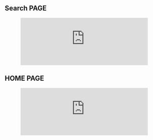 
## Search PAGE
<p align="center"><a target="_blank">
<iframe src="https://assets.pinterest.com/ext/embed.html?id=488499890841266297"  width="80%" frameborder="0" scrolling="no" ></iframe>
</a></p>

## HOME PAGE
<p align="center"><a target="_blank"><iframe src="https://assets.pinterest.com/ext/embed.html?id=488499890841266297"  width="80%" frameborder="0" scrolling="no" ></iframe></a></p>
